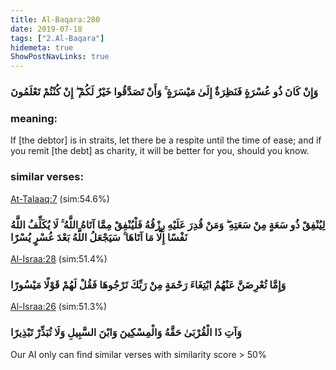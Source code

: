 ```yaml
---
title: Al-Baqara:280
date: 2019-07-18
tags: ["2.Al-Baqara"]
hidemeta: true 
ShowPostNavLinks: true 
---
```

### وَإِنْ كَانَ ذُو عُسْرَةٍ فَنَظِرَةٌ إِلَىٰ مَيْسَرَةٍ ۚ وَأَنْ تَصَدَّقُوا خَيْرٌ لَكُمْ ۖ إِنْ كُنْتُمْ تَعْلَمُونَ
### meaning: 
If [the debtor] is in straits, let there be a respite until the time of ease; and if you remit [the debt] as charity, it will be better for you, should you know.
### similar verses: 

[At-Talaaq:7](/65/7) (sim:54.6%)

### لِيُنْفِقْ ذُو سَعَةٍ مِنْ سَعَتِهِ ۖ وَمَنْ قُدِرَ عَلَيْهِ رِزْقُهُ فَلْيُنْفِقْ مِمَّا آتَاهُ اللَّهُ ۚ لَا يُكَلِّفُ اللَّهُ نَفْسًا إِلَّا مَا آتَاهَا ۚ سَيَجْعَلُ اللَّهُ بَعْدَ عُسْرٍ يُسْرًا

[Al-Israa:28](/17/28) (sim:51.4%)

### وَإِمَّا تُعْرِضَنَّ عَنْهُمُ ابْتِغَاءَ رَحْمَةٍ مِنْ رَبِّكَ تَرْجُوهَا فَقُلْ لَهُمْ قَوْلًا مَيْسُورًا

[Al-Israa:26](/17/26) (sim:51.3%)

### وَآتِ ذَا الْقُرْبَىٰ حَقَّهُ وَالْمِسْكِينَ وَابْنَ السَّبِيلِ وَلَا تُبَذِّرْ تَبْذِيرًا

Our AI only can find similar verses with similarity score > 50% 

